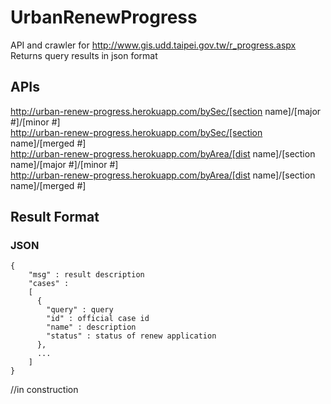 UrbanRenewProgress
=================
  API and crawler for http://www.gis.udd.taipei.gov.tw/r_progress.aspx<br />
  Returns query results in json format

APIs 
------------------
  http://urban-renew-progress.herokuapp.com/bySec/[section name]/[major #]/[minor #] <br />
  http://urban-renew-progress.herokuapp.com/bySec/[section name]/[merged #] <br />
  http://urban-renew-progress.herokuapp.com/byArea/[dist name]/[section name]/[major #]/[minor #] <br />
  http://urban-renew-progress.herokuapp.com/byArea/[dist name]/[section name]/[merged #] <br />

Result Format
------------------
### JSON
    {
        "msg" : result description
        "cases" :
        [
          {
            "query" : query
            "id" : official case id
            "name" : description
            "status" : status of renew application
          },
          ...
        ]
    }


//in construction
